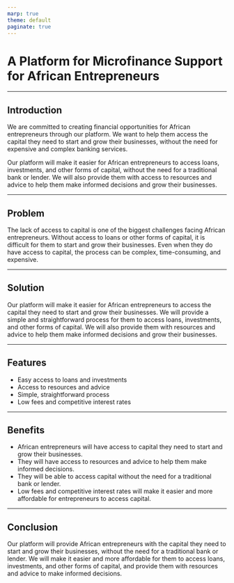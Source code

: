 ```yaml
---
marp: true
theme: default
paginate: true
---
```

# A Platform for Microfinance Support for African Entrepreneurs

---
## Introduction

We are committed to creating financial opportunities for African entrepreneurs through our platform. We want to help them access the capital they need to start and grow their businesses, without the need for expensive and complex banking services.

Our platform will make it easier for African entrepreneurs to access loans, investments, and other forms of capital, without the need for a traditional bank or lender. We will also provide them with access to resources and advice to help them make informed decisions and grow their businesses. 

---
## Problem

The lack of access to capital is one of the biggest challenges facing African entrepreneurs. Without access to loans or other forms of capital, it is difficult for them to start and grow their businesses. Even when they do have access to capital, the process can be complex, time-consuming, and expensive.

---
## Solution

Our platform will make it easier for African entrepreneurs to access the capital they need to start and grow their businesses. We will provide a simple and straightforward process for them to access loans, investments, and other forms of capital. We will also provide them with resources and advice to help them make informed decisions and grow their businesses.

---
## Features

- Easy access to loans and investments
- Access to resources and advice
- Simple, straightforward process 
- Low fees and competitive interest rates 

---
## Benefits

- African entrepreneurs will have access to capital they need to start and grow their businesses. 
- They will have access to resources and advice to help them make informed decisions.
- They will be able to access capital without the need for a traditional bank or lender. 
- Low fees and competitive interest rates will make it easier and more affordable for entrepreneurs to access capital. 

---
## Conclusion

Our platform will provide African entrepreneurs with the capital they need to start and grow their businesses, without the need for a traditional bank or lender. We will make it easier and more affordable for them to access loans, investments, and other forms of capital, and provide them with resources and advice to make informed decisions.
  
